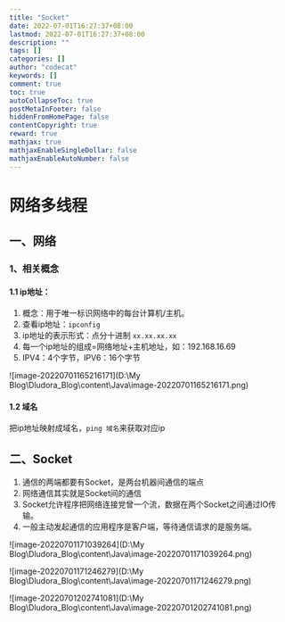 ```yaml
---
title: "Socket"
date: 2022-07-01T16:27:37+08:00
lastmod: 2022-07-01T16:27:37+08:00
description: ""
tags: []
categories: []
author: "codecat"
keywords: []
comment: true
toc: true
autoCollapseToc: true
postMetaInFooter: false
hiddenFromHomePage: false
contentCopyright: true
reward: true
mathjax: true
mathjaxEnableSingleDollar: false
mathjaxEnableAutoNumber: false
---
```




# 网络多线程

## 一、网络

### 1、相关概念

#### 1.1 ip地址：

1. 概念：用于唯一标识网络中的每台计算机/主机。
2. 查看ip地址：`ipconfig`
3. ip地址的表示形式：点分十进制 `xx.xx.xx.xx`
4. 每一个ip地址的组成=网络地址+主机地址，如：192.168.16.69
5. IPV4：4个字节，IPV6：16个字节

![image-20220701165216171](D:\My Blog\Dludora_Blog\content\Java\image-20220701165216171.png)

#### 1.2 域名

把ip地址映射成域名，`ping 域名`来获取对应ip

## 二、Socket

1. 通信的两端都要有Socket，是两台机器间通信的端点
2. 网络通信其实就是Socket间的通信
3. Socket允许程序把网络连接党曾一个流，数据在两个Socket之间通过IO传输。
4. 一般主动发起通信的应用程序是客户端，等待通信请求的是服务端。

![image-20220701171039264](D:\My Blog\Dludora_Blog\content\Java\image-20220701171039264.png)

![image-20220701171246279](D:\My Blog\Dludora_Blog\content\Java\image-20220701171246279.png)

![image-20220701202741081](D:\My Blog\Dludora_Blog\content\Java\image-20220701202741081.png)
